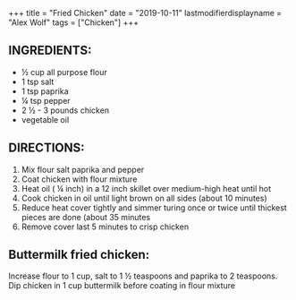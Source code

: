 +++
title = "Fried Chicken"
date = "2019-10-11"
lastmodifierdisplayname = "Alex Wolf"
tags = ["Chicken"]
+++

## INGREDIENTS:

* ½ cup all purpose flour
* 1 tsp salt
* 1 tsp paprika
* ¼ tsp pepper
* 2 ½ - 3 pounds chicken
* vegetable oil

## DIRECTIONS:

1.	Mix flour salt paprika and pepper
2.	Coat chicken with flour mixture
3.	Heat oil ( ¼ inch) in a 12 inch skillet over medium-high heat until hot
4.	Cook chicken in oil until light brown on all sides (about 10 minutes)
5.	Reduce heat cover tightly and simmer turing once or twice until thickest pieces are done (about 35 minutes
6.	Remove cover last 5 minutes to crisp chicken

## Buttermilk fried chicken:
Increase flour to 1 cup, salt to 1 ½ teaspoons and paprika to 2 teaspoons.  Dip chicken in 1 cup buttermilk before coating in flour mixture

